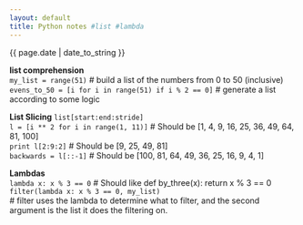 ```yaml
---
layout: default
title: Python notes #list #lambda
---
```

{{ page.date | date_to_string }}

**list comprehension**   
`my_list = range(51)` \# build a list of the numbers from 0 to 50 (inclusive)   
`evens_to_50 = [i for i in range(51) if i % 2 == 0]` \# generate a list according to some logic   

**List Slicing** `list[start:end:stride]`   
`l = [i ** 2 for i in range(1, 11)]`  \# Should be [1, 4, 9, 16, 25, 36, 49, 64, 81, 100]   
`print l[2:9:2]`                    \# Should be [9, 25, 49, 81]   
`backwards = l[::-1]`  \# Should be [100, 81, 64, 49, 36, 25, 16, 9, 4, 1]   

**Lambdas**   
`lambda x: x % 3 == 0`  \# Should like def by_three(x): return x % 3 == 0   
`filter(lambda x: x % 3 == 0, my_list)`   
\# filter uses the lambda to determine what to filter, and the second argument is the list it does the filtering on.

